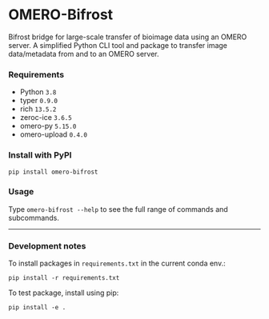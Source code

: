 # OMERO-Bifrost

Bifrost bridge for large-scale transfer of bioimage data using an OMERO server. A simplified Python CLI tool and package to transfer image data/metadata from and to an OMERO server.

### Requirements

- Python `3.8`
- typer `0.9.0`
- rich `13.5.2`
- zeroc-ice `3.6.5`
- omero-py `5.15.0`
- omero-upload `0.4.0`


### Install with PyPI

`pip install omero-bifrost`

### Usage

Type `omero-bifrost --help` to see the full range of commands and subcommands.

---

### Development notes

To install packages in `requirements.txt` in the current conda env.:

`pip install -r requirements.txt`

To test package, install using pip:

`pip install -e .`

